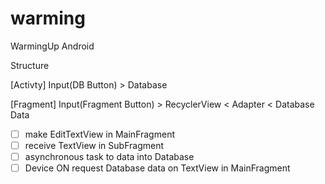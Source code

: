 # warming
WarmingUp Android

Structure

[Activty]
Input(DB Button) > Database

[Fragment]
Input(Fragment Button) > RecyclerView < Adapter < Database Data
<br/>

- [ ] make EditTextView in MainFragment  
- [ ] receive TextView in SubFragment  
- [ ] asynchronous task to data into Database  
- [ ] Device ON request Database data on TextView in MainFragment  
